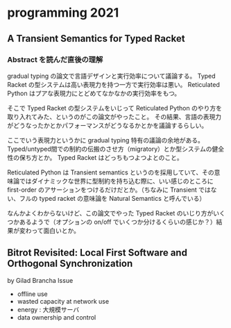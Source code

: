 # programming 2021

## A Transient Semantics for Typed Racket

### Abstract を読んだ直後の理解

gradual typing の論文で言語デザインと実行効率について議論する。
Typed Racket の型システムは高い表現力を持つ一方で実行効率は悪い。
Reticulated Python はプアな表現力にとどめてなかなかの実行効率をもつ。

そこで Typed Racket の型システムをいじって Reticulated Python のやり方を取り入れてみた、というのがこの論文がやったこと。
その結果、言語の表現力がどうなったかとかパフォーマンスがどうなるかとかを議論するらしい。

ここでいう表現力というかに gradual typing 特有の議論の余地がある。Typed/untyped間での制約の伝搬のさせ方（migratory）とか型システムの健全性の保ち方とか。
Typed Racket はどっちもつよつよとのこと。

Reticulated Python は Transient semantics というのを採用していて、その意味論ではダイナミックな世界に型制約を持ち込む際に、いい感じのところに first-order のアサーションをつけるだけだとか。（ちなみに Transient ではない、フルの typed racket の意味論を Natural Semantics と呼んでいる）

なんかよくわからないけど、この論文でやった Typed Racket のいじり方がいくつかあるようで（オプションの on/off でいくつか分けるくらいの感じか？）結果が変わって面白いとか。

## Bitrot Revisited: Local First Software and Orthogonal Synchronization

by Gilad Brancha
Issue

- offline use
- wasted capacity at network use
- energy : 大規模サーバ
- data ownership and control
